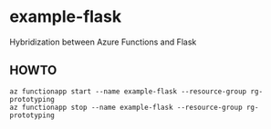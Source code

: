 # example-flask

Hybridization between Azure Functions and Flask

## HOWTO

```shell
az functionapp start --name example-flask --resource-group rg-prototyping
az functionapp stop --name example-flask --resource-group rg-prototyping
```
